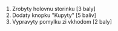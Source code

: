 1. Zrobyty holovnu storinku [3 baly]
2. Dodaty knopku "Kupyty" [5 baliv]
3. Vypravyty pomylku zi vkhodom [2 baly]
